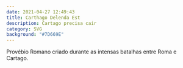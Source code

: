 ```yaml
---
date: 2021-04-27 12:49:43
title: Carthago Delenda Est
description: Cartago precisa cair
category: SVG
background: "#7D669E"
---
```


Provébio Romano criado durante as intensas batalhas entre Roma e Cartago.
